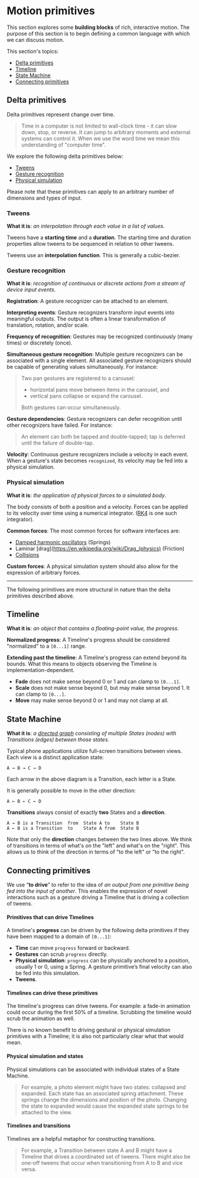 # Motion primitives

This section explores some **building blocks** of rich, interactive motion. The purpose of this section is to begin defining a common language with which we can discuss motion.

This section's topics:

- [Delta primitives](#delta-primitives)
- [Timeline](#timeline)
- [State Machine](#state-machine)
- [Connecting primitives](#connecting-primitives)

## Delta primitives

Delta primitives represent change over time.

> Time in a computer is not limited to wall-clock time - it can slow down, stop, or reverse. It can jump to arbitrary moments and external systems can control it. When we use the word time we mean this understanding of "computer time".

We explore the following delta primitives below:

- [Tweens](#tweens)
- [Gesture recognition](#gesture-recognition)
- [Physical simulation](#physical-simulation)

Please note that these primitives can apply to an arbitrary number of dimensions and types of input.

### Tweens

**What it is**: *an interpolation through each value in a list of values*.

Tweens have a **starting time** and a **duration**. The starting time and duration properties allow tweens to be sequenced in relation to other tweens.

Tweens use an **interpolation function**. This is generally a cubic-bezier.

### Gesture recognition

**What it is**: *recognition of continuous or discrete actions from a stream of device input events*.

**Registration**: A gesture recognizer can be attached to an element.

**Interpreting events**: Gesture recognizers transform input events into meaningful outputs. The output is often a linear transformation of translation, rotation, and/or scale.

**Frequency of recognition**: Gestures may be recognized continuously (many times) or discretely (once).

**Simultaneous gesture recognition**: Multiple gesture recognizers can be associated with a single element. All associated gesture recognizers should be capable of generating values simultaneously. For instance:

> Two pan gestures are registered to a carousel:
> 
> - horizontal pans move between items in the carousel, and
> - vertical pans collapse or expand the carousel.
> 
> Both gestures can occur simultaneously.

**Gesture dependencies**: Gesture recognizers can defer recognition until other
recognizers have failed. For instance:

> An element can both be tapped and double-tapped; tap is deferred until the failure of double-tap.

**Velocity**: Continuous gesture recognizers include a velocity in each event. When a gesture's state becomes `recognized`, its velocity may be fed into a physical simulation.

### Physical simulation

**What it is**: *the application of physical forces to a simulated body*.

The body consists of both a position and a velocity.  Forces can be applied to its velocity over time using a numerical integrator. ([RK4](https://en.wikipedia.org/wiki/Runge%E2%80%93Kutta_methods) is one such integrator).

**Common forces**: The most common forces for software interfaces are:

- [Damped harmonic oscillators](https://en.wikipedia.org/wiki/Harmonic_oscillator#Damped_harmonic_oscillator) (Springs)
- Laminar [drag](https://en.wikipedia.org/wiki/Drag_(physics) (Friction)
- [Collisions](https://en.wikipedia.org/wiki/Collision_detection)

**Custom forces**: A physical simulation system should also allow for the expression of arbitrary forces.

---

The following primitives are more structural in nature than the delta primitives described above.

## Timeline

**What it is**: *an object that contains a floating-point value, the progress*.

**Normalized progress**: A Timeline's progress should be considered "normalized" to a `[0...1]` range.

**Extending past the timeline**: A Timeline's progress can extend beyond its bounds. What this means to objects observing the Timeline is implementation-dependent.

- **Fade** does not make sense beyond 0 or 1 and can clamp to `[0...1]`.
- **Scale** does not make sense beyond 0, but may make sense beyond 1. It can clamp to `[0...]`.
- **Move** may make sense beyond 0 or 1 and may not clamp at all.

## State Machine

**What it is**: *a [directed graph](https://en.wikipedia.org/wiki/Directed_graph) consisting of multiple States (nodes) with Transitions (edges) between those states*.

Typical phone applications utilize full-screen transitions between views. Each view is a distinct application state:

    A → B → C → D

Each arrow in the above diagram is a Transition, each letter is a State.

It is generally possible to move in the other direction:

    A ← B ← C ← D

**Transitions** always consist of exactly **two** States and a **direction**.

    A → B is a Transition  from  State A to    State B
    A ← B is a Transition  to    State A from  State B

Note that only the **direction** changes between the two lines above. We think of transitions in terms of what's on the "left" and what's on the "right". This allows us to think of the direction in terms of "to the left" or "to the right".

## Connecting primitives

We use “**to drive**” to refer to the idea of *an output from one primitive being fed into the input of another*. This enables the expression of novel interactions such as a gesture driving a Timeline that is driving a collection of tweens.

#### Primitives that can drive Timelines

A timeline's **progress** can be driven by the following delta primitives if they have been mapped to a domain of `[0...1]`:

- **Time** can move `progress` forward or backward.
- **Gestures** can scrub `progress` directly.
- **Physical simulation**: `progress` can be physically anchored to a position, usually 1 or 0,
  using a Spring. A gesture primitive’s final velocity can also be fed into this simulation.
- **Tweens**.

#### Timelines can drive these primitives

The timeline's progress can drive tweens. For example: a fade-in animation could occur during the first 50% of a timeline. Scrubbing the timeline would scrub the animation as well.

There is no known benefit to driving gestural or physical simulation primitives with a Timeline; it is also not particularly clear what that would mean.

#### Physical simulation and states

Physical simulations can be associated with individual states of a State Machine.

> For example, a photo element might have two states: collapsed and expanded. Each state has an associated spring attachment. These springs change the dimensions and position of the photo. Changing the state to expanded would cause the expanded state springs to be attached to the view.

#### Timelines and transitions

Timelines are a helpful metaphor for constructing transitions.

> For example, a Transition between state A and B might have a Timeline that drives a coordinated set of tweens. There might also be one-off tweens that occur when transitioning from A to B and vice versa.

<!--

LGTM:
- featherless
- larche
- markwei

-->
